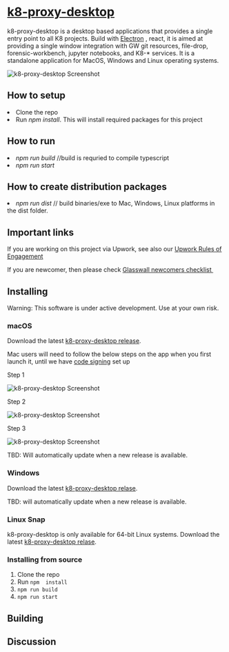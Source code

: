 


# [k8-proxy-desktop](https://rajmbcoderx.github.io/k8-electron-react/)
<p>k8-proxy-desktop is a desktop based applications that provides a single entry point to all K8 projects. Build with 
<a href="https://github.com/electron/electron"> Electron</a> , react, it is aimed at providing a single window integration with GW git resources, file-drop, forensic-workbench, jupyter notebooks, and K8-* services.  It is a standalone application for MacOS, Windows and Linux operating systems.</p>

![k8-proxy-desktop Screenshot](https://github.com/rajmbcoderx/k8-electron-react/blob/master/Screen-shot-1.png?raw=true)

<h2> How to setup</h2> 
<li>Clone the repo</li>
<li> Run<i> npm install</i>. This will install required packages for this project </li>

<h2> How to run</h2> 
<li> <i>npm run build</i> //build is requried to compile typescript</li> 
<li> <i>npm run start </i></li>

<h2> How to create distribution packages</h2> 
<li> <i>npm run dist</i> // build binaries/exe to Mac, Windows, Linux platforms in the dist folder. </li>

## Important links

If you are working on this project via Upwork, see also our [Upwork Rules of Engagement](https://github.com/filetrust/Open-Source/blob/master/upwork/rules-of-engagement.md)

If you are newcomer, then please check [Glasswall newcomers checklist ](https://github.com/filetrust/Open-Source )


## Installing

Warning: This software is under active development. Use at your own risk.

### macOS

Download the latest [k8-proxy-desktop release](https://github.com/rajmbcoderx/k8-electron-react/releases/download/0.3.0/k8-proxy-desktop.dmg.zip).

Mac users will need to follow the below steps on the app when you first launch it, until we have [code signing](https://www.electron.build/code-signing) set up

<p>Step 1</p>
  
![k8-proxy-desktop Screenshot](https://raw.githubusercontent.com/rajmbcoderx/k8-electron-react/master/permission1.png)


<p>Step 2</p>

![k8-proxy-desktop Screenshot](https://raw.githubusercontent.com/rajmbcoderx/k8-electron-react/master/permission2.png)


<p>Step 3</p>

![k8-proxy-desktop Screenshot](https://raw.githubusercontent.com/rajmbcoderx/k8-electron-react/master/permission3.png)

TBD: Will automatically update when a new release is available.

### Windows

Download the latest [k8-proxy-desktop relase](https://github.com/rajmbcoderx/k8-electron-react/releases/download/0.3.0/k8-proxy-desktop.exe.zip).

TBD: will automatically update when a new release is available.


### Linux Snap

k8-proxy-desktop is only available for 64-bit Linux systems.
Download the latest [k8-proxy-desktop relase](https://github.com/rajmbcoderx/k8-electron-react/releases/download/0.3.0/k8-proxy-desktop.snap.zip).

### Installing from source

1. Clone the repo
2. Run `npm  install`
3. `npm run build`
4. `npm run start`

## Building


## Discussion


